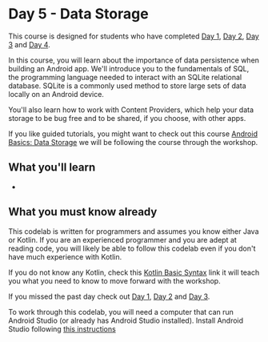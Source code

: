 # Day 5 - Data Storage

This course is designed for students who have completed [Day 1](https://github.com/WomenWhoCode/AndroidWorkshops_BCN/blob/master/Day1%20-%20Kotlin%20Basics/Day1.md),  [Day 2](https://github.com/WomenWhoCode/AndroidWorkshops_BCN/blob/master/Day%202%20-%20Android%20Basics/Day2.md),  [Day 3](https://github.com/WomenWhoCode/AndroidWorkshops_BCN/blob/master/Day%203%20-%20Multi%20Screen%20Apps/Day3.md) and [Day 4]().

In this course, you will learn about the importance of data persistence when building an Android app. We'll introduce you to the fundamentals of SQL, the programming language needed to interact with an SQLite relational database. SQLite is a commonly used method to store large sets of data locally on an Android device.

You'll also learn how to work with Content Providers, which help your data storage to be bug free and to be shared, if you choose, with other apps.

If you like guided tutorials, you might want to check out this course [Android Basics: Data Storage](https://eu.udacity.com/course/android-basics-data-storage--ud845)  we will be following the course through the workshop.  

## What you'll learn

- 

## What you must know already

This codelab is written for programmers and assumes you know either Java or Kotlin. If you are an experienced programmer and you are adept at reading code, you will likely be able to follow this codelab even if you don't have much experience with Kotlin.

If you do not know any Kotlin, check this [Kotlin Basic Syntax](https://kotlinlang.org/docs/reference/basic-syntax.html) link it will teach you what you need to know to move forward with the workshop. 

If you missed the past day check out [Day 1](https://github.com/WomenWhoCode/AndroidWorkshops_BCN/blob/master/Day1%20-%20Kotlin%20Basics/Day1.md),  [Day 2](https://github.com/WomenWhoCode/AndroidWorkshops_BCN/blob/master/Day%202%20-%20Android%20Basics/Day2.md) and [Day 3](https://github.com/WomenWhoCode/AndroidWorkshops_BCN/blob/master/Day%203%20-%20Multi%20Screen%20Apps/Day3.md).

To work through this codelab, you will need a computer that can run Android Studio (or already has Android Studio installed). Install Android Studio following [this instructions](https://github.com/WomenWhoCode/AndroidWorkshops_BCN/blob/master/Installation.md)
